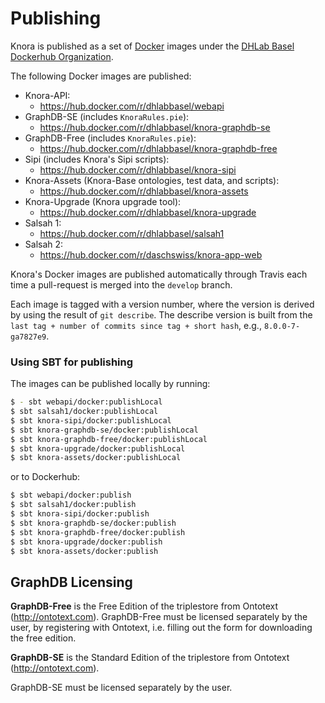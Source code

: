<!---
Copyright © 2015-2019 the contributors (see Contributors.md).

This file is part of Knora.

Knora is free software: you can redistribute it and/or modify
it under the terms of the GNU Affero General Public License as published
by the Free Software Foundation, either version 3 of the License, or
(at your option) any later version.

Knora is distributed in the hope that it will be useful,
but WITHOUT ANY WARRANTY; without even the implied warranty of
MERCHANTABILITY or FITNESS FOR A PARTICULAR PURPOSE.  See the
GNU Affero General Public License for more details.

You should have received a copy of the GNU Affero General Public
License along with Knora.  If not, see <http://www.gnu.org/licenses/>.
-->

# Publishing

Knora is published as a set of [Docker](https://www.docker.com) images under the
[DHLab Basel Dockerhub Organization](https://hub.docker.com/u/dhlabbasel).

The following Docker images are published:

- Knora-API:
  - https://hub.docker.com/r/dhlabbasel/webapi
- GraphDB-SE (includes `KnoraRules.pie`):
  - https://hub.docker.com/r/dhlabbasel/knora-graphdb-se
- GraphDB-Free (includes `KnoraRules.pie`):
  - https://hub.docker.com/r/dhlabbasel/knora-graphdb-free
- Sipi (includes Knora's Sipi scripts):
  - https://hub.docker.com/r/dhlabbasel/knora-sipi
- Knora-Assets (Knora-Base ontologies, test data, and scripts):
  - https://hub.docker.com/r/dhlabbasel/knora-assets
- Knora-Upgrade (Knora upgrade tool):
  - https://hub.docker.com/r/dhlabbasel/knora-upgrade
- Salsah 1:
  - https://hub.docker.com/r/dhlabbasel/salsah1
- Salsah 2:
  - https://hub.docker.com/r/daschswiss/knora-app-web

Knora's Docker images are published automatically through Travis each time a pull-request
is merged into the `develop` branch.

Each image is tagged with a version number, where the version is derived by using the result
of `git describe`. The describe version is built from the
`last tag + number of commits since tag + short hash`, e.g., `8.0.0-7-ga7827e9`.

### Using SBT for publishing

The images can be published locally by running:

```bash
$ - sbt webapi/docker:publishLocal
$ sbt salsah1/docker:publishLocal
$ sbt knora-sipi/docker:publishLocal
$ sbt knora-graphdb-se/docker:publishLocal
$ sbt knora-graphdb-free/docker:publishLocal
$ sbt knora-upgrade/docker:publishLocal
$ sbt knora-assets/docker:publishLocal
```

or to Dockerhub:

```bash
$ sbt webapi/docker:publish
$ sbt salsah1/docker:publish
$ sbt knora-sipi/docker:publish
$ sbt knora-graphdb-se/docker:publish
$ sbt knora-graphdb-free/docker:publish
$ sbt knora-upgrade/docker:publish
$ sbt knora-assets/docker:publish
```

## GraphDB Licensing

**GraphDB-Free** is the Free Edition of the triplestore from Ontotext (http://ontotext.com).
GraphDB-Free must be licensed separately by the user, by registering with Ontotext, i.e.
filling out the form for downloading the free edition.

**GraphDB-SE** is the Standard Edition of the triplestore from Ontotext (http://ontotext.com).

GraphDB-SE must be licensed separately by the user.